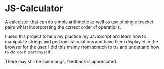 # JS-Calculator
A calculator that can do simple arithmetic as well as use of single bracket pairs whilst incorporating the correct order of operations.

I used this project to help my practice my JavaScript and learn how to manipulate strings and perfrom calculations and have them displayed in the browser for the user.
I did this mainly from scratch to try and undertand how to do each part myself.

There may still be some bugs, feedback is appreciated.
